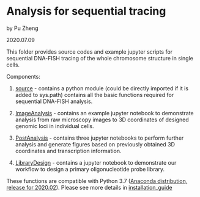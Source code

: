 # Analysis for sequential tracing

by Pu Zheng

2020.07.09

This folder provides source codes and example jupyter scripts for sequential DNA-FISH tracing of the whole chromosome structure in single cells.

Components:

1. [source](https://github.com/ZhuangLab/Chromatin_Analysis_2020_cell/tree/master/sequential_tracing/source) - contains a python module (could be directly imported if it is added to sys.path) contains all the basic functions required for sequential DNA-FISH analysis.

2. [ImageAnalysis](https://github.com/ZhuangLab/Chromatin_Analysis_2020_cell/tree/master/sequential_tracing/ImageAnalysis) - contains an example jupyter notebook to demonstrate analysis from raw microscopy images to 3D coordinates of designed genomic loci in individual cells.

3. [PostAnalysis](https://github.com/ZhuangLab/Chromatin_Analysis_2020_cell/tree/master/sequential_tracing/PostAnalysis) - contains three jupyter notebooks to perform further analysis and generate figures based on previously obtained 3D coordinates and transcription information.

4. [LibraryDesign](https://github.com/ZhuangLab/Chromatin_Analysis_2020_cell/tree/master/sequential_tracing/LibraryDesign) - contains a jupyter notebook to demonstrate our workflow to design a primary oligonucleotide probe library. 

These functions are compatible with Python 3.7 ([Anaconda distribution, release for 2020.02](https://repo.anaconda.com/archive/Anaconda3-2020.02-Windows-x86_64.exe)). Please see more details in [installation_guide](https://github.com/ZhuangLab/Chromatin_Analysis_2020_cell/blob/master/sequential_tracing/installation_guide.md)


